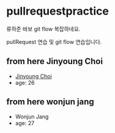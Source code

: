# pullrequestpractice

류하준 바보
git flow 복잡하네요.

pullRequest 연습 및 git flow 연습입니다.

## from here Jinyoung Choi

- [Jinyoung Choi](https://github.com/Bernese-Corgi)
- age: 26

## from here wonjun jang

- Wonjun Jang
- age: 27
